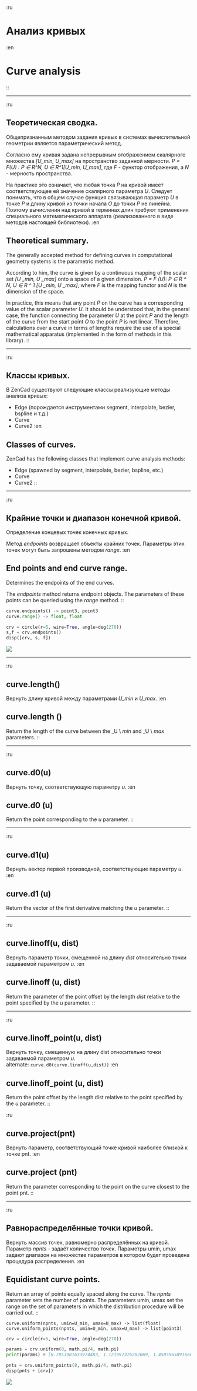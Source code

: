 :ru
# Анализ кривых
:en
# Curve analysis 
::

-------------------------
:ru
## Теоретическая сводка.
Общепризнанным методом задания кривых в системах вычислительной геометрии является параметрический метод.

Согласно ему кривая задана непрерывным отображением скалярного множества _[U\_min, U\_max]_ на пространство заданной мерности.
_P = F(U) : P ∈ R^N, U ∈ R^1[U\_min, U\_max]_, где _F_ - функтор отображения, а _N_ - мерность пространства.

На практике это означает, что любая точка _P_ на кривой имеет соответствующее ей значение скалярного параметра _U_. Следует понимать, что в общем случае функция связывающая параметр _U_ в точке _P_ и длину кривой из точки начала _O_ до точки _P_ не линейна. Поэтому вычисления над кривой в терминах длин требуют применения специального математического аппарата (реализованного в виде методов настоящей библиотеки).
:en
## Theoretical summary.
The generally accepted method for defining curves in computational geometry systems is the parametric method.

According to him, the curve is given by a continuous mapping of the scalar set _[U \_min, U \_max]_ onto a space of a given dimension.
_P = F (U): P ∈ R ^ N, U ∈ R ^ 1 [U \_min, U \_max]_, where _F_ is the mapping functor and _N_ is the dimension of the space.

In practice, this means that any point _P_ on the curve has a corresponding value of the scalar parameter _U_. It should be understood that, in the general case, the function connecting the parameter _U_ at the point _P_ and the length of the curve from the start point _O_ to the point _P_ is not linear. Therefore, calculations over a curve in terms of lengths require the use of a special mathematical apparatus (implemented in the form of methods in this library). 
::

-----------------
:ru
## Классы кривых.
В ZenCad существуют следующие классы реализующие методы анализа кривых:

* Edge (порождается инструментами segment, interpolate, bezier, bspline и т.д.)
* Curve
* Curve2
:en
## Classes of curves.
ZenCad has the following classes that implement curve analysis methods:

* Edge (spawned by segment, interpolate, bezier, bspline, etc.)
* Curve
* Curve2 
::

---
:ru
## Крайние точки и диапазон конечной кривой.
Определение концевых точек конечных кривых.

Метод _endpoints_ возвращает объекты крайних точек. 
Параметры этих точек могут быть запрошены методом _range_.
:en
## End points and end curve range.
Determines the endpoints of the end curves.

The _endpoints_ method returns endpoint objects.
The parameters of these points can be queried using the _range_ method. 
::

```python 
curve.endpoints() -> point3, point3
curve.range() -> float, float
```

```python
crv = circle(r=5, wire=True, angle=deg(270))
s,f = crv.endpoints()
disp([crv, s, f])
```
![](../images/generic/endpoints0.png)

-----------------
:ru
## curve.length()
Вернуть длину кривой между параметрами _U\_min_ и _U\_max_.
:en
## curve.length ()
Return the length of the curve between the _U \ _min_ and _U \ _max_ parameters. 
::

--------------
:ru
## curve.d0(u)
Вернуть точку, соответствующую параметру _u_.
:en
## curve.d0 (u)
Return the point corresponding to the _u_ parameter. 
::

---------------
:ru
## curve.d1(u)
Вернуть вектор первой производной, соответствующие параметру _u_.
:en
## curve.d1 (u)
Return the vector of the first derivative matching the _u_ parameter. 
::

------------------------
:ru
## curve.linoff(u, dist)
Вернуть параметр точки, смещенной на длину _dist_ относительно точки задаваемой параметром _u_.
:en
## curve.linoff (u, dist)
Return the parameter of the point offset by the length _dist_ relative to the point specified by the _u_ parameter. 
::

------------------------------
:ru
## curve.linoff_point(u, dist)
Вернуть точку, смещенную на длину dist относительно точки задаваемой параметром _u_.  
alternate: `curve.d0(curve.linoff(u,dist))`
:en
## curve.linoff_point (u, dist)
Return the point offset by the length dist relative to the point specified by the _u_ parameter. 
::

:ru
## curve.project(pnt)
Вернуть параметр, соответствующий точке кривой наиболее близкой к точке pnt. 
:en
## curve.project (pnt)
Return the parameter corresponding to the point on the curve closest to the point pnt. 
::

-------------------------------------------
:ru
## Равнораспределённые точки кривой.
Вернуть массив точек, равномерно распределённых на кривой. Параметр _npnts_ - задаёт количество точек.
Параметры umin, umax задают диапазон на множестве параметров в котором будет проведена процедура распределения.
:en
## Equidistant curve points.
Return an array of points equally spaced along the curve. The _npnts_ parameter sets the number of points.
The parameters umin, umax set the range on the set of parameters in which the distribution procedure will be carried out. 
::

```python3
curve.uniform(npnts, umin=U_min, umax=U_max) -> list(float) 
curve.uniform_points(npnts, umin=U_min, umax=U_max) -> list(point3) 
```  

```python
crv = circle(r=5, wire=True, angle=deg(270))

params = crv.uniform(8, math.pi/4, math.pi)
print(params) # [0.7853981633974483, 1.121997376282069, 1.4585965891666897, 1.7951958020513104, 2.131795014935931, 2.4683942278205517, 2.8049934407051724, 3.141592653589793]

pnts = crv.uniform_points(8, math.pi/4, math.pi)
disp(pnts + [crv])
```

![](../images/generic/uniform_points0.png)